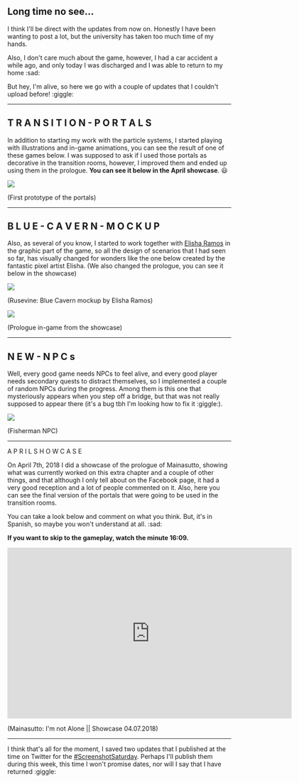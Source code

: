## Long time no see...

I think I'll be direct with the updates from now on. Honestly I have been wanting to post a lot, but the university has taken too much time of my hands.

Also, I don't care much about the game, however, I had a car accident a while ago, and only today I was discharged and I was able to return to my home :sad:

But hey, I'm alive, so here we go with a couple of updates that I couldn't upload before! :giggle:

---

## T R A N S I T I O N - P O R T A L S

In addition to starting my work with the particle systems, I started playing with illustrations and in-game animations, you can see the result of one of these games below. I was supposed to ask if I used those portals as decorative in the transition rooms, however, I improved them and ended up using them in the prologue. **You can see it below in the April showcase**. :smiley:

<div class="image-container">

![](https://s1.gifyu.com/images/Devlog-93---Big-portal-background9dc4e009d581d094.gif)

(First prototype of the portals)

</div>

---

## B L U E - C A V E R N - M O C K U P

Also, as several of you know, I started to work together with [Elisha Ramos](https://elisharamos.wordpress.com/) in the graphic part of the game, so all the design of scenarios that I had seen so far, has visually changed for wonders like the one below created by the fantastic pixel artist Elisha. (We also changed the prologue, you can see it below in the showcase)

<div class="grid-50-50">
<div class="image-container">

![](https://i.imgur.com/XqBOHsI.png)

(Rusevine: Blue Cavern mockup by Elisha Ramos)

</div>

<div class="image-container">

![](https://i.imgur.com/pvB6L50.png)

(Prologue in-game from the showcase)

</div>
</div>

---

## N E W - N P C s

Well, every good game needs NPCs to feel alive, and every good player needs secondary quests to distract themselves, so I implemented a couple of random NPCs during the progress. Among them is this one that mysteriously appears when you step off a bridge, but that was not really supposed to appear there (it's a bug tbh I'm looking how to fix it :giggle:).

<div class="image-container">

![](https://s1.gifyu.com/images/Devlog-96---This-dude-autospawns..gif)

(Fisherman NPC)

</div>

---

A P R I L   S H O W C A S E

On April 7th, 2018 I did a showcase of the prologue of Mainasutto, showing what was currently worked on this extra chapter and a couple of other things, and that although I only tell about on the Facebook page, it had a very good reception and a lot of people commented on it. Also, here you can see the final version of the portals that were going to be used in the transition rooms.

You can take a look below and comment on what you think. But, it's in Spanish, so maybe you won't understand at all. :sad:

**If you want to skip to the gameplay, watch the minute 16:09.**


<div class="image-container">
<iframe width="640" height="385" src="https://www.youtube.com/embed/DaXjAvHA6bA" title="Mainasutto: I&#39;m not Alone || Showcase 04.07.2018" frameborder="0" allow="accelerometer; autoplay; clipboard-write; encrypted-media; gyroscope; picture-in-picture; web-share" referrerpolicy="strict-origin-when-cross-origin" allowfullscreen></iframe>

(Mainasutto: I'm not Alone || Showcase 04.07.2018)

</div>

---

I think that's all for the moment, I saved two updates that I published at the time on Twitter for the [#ScreenshotSaturday](). Perhaps I'll publish them during this week, this time I won't promise dates, nor will I say that I have returned :giggle: